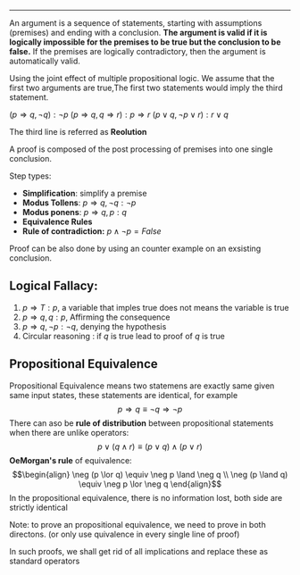 ----
An argument is a sequence of statements, starting with assumptions (premises) and ending with a conclusion. **The argument is valid if it is logically impossible for the premises to be true but the conclusion to be false.** If the premises are logically contradictory, then the argument is automatically valid.

Using the joint effect of multiple propositional logic. We assume that the first two arguments are true,The first two statements would imply the third statement.

$(p \Rightarrow q, \neg q) : \neg p$
$(p \Rightarrow q, q\Rightarrow r) : p \Rightarrow r$
$(p \lor q, \neg p \lor r): r \lor q$ 

The third line is referred as **Reolution**

A proof is composed of the post processing of premises into one single conclusion.

Step types:
- **Simplification**: simplify a premise
- **Modus Tollens**: $p \Rightarrow q, \neg q : \neg p$
- **Modus ponens**: $p \Rightarrow q, p : q$
- **Equivalence Rules**
- **Rule of contradiction:** $p \land \neg p = False$

Proof can be also done by using an counter example on an exsisting conclusion.

## Logical Fallacy:

1) $p \Rightarrow T : p$, a variable that imples true does not means the variable is true 
2) $p \Rightarrow q, q : p$, Affirming the consequence
3) $p \Rightarrow q, \neg p : \neg q$, denying the hypothesis
4) Circular reasoning : if $q$ is true lead to proof of $q$ is true

## Propositional Equivalence

Propositional Equivalence means two statemens are exactly same given same input states, these statements are identical, for example
$$p \Rightarrow q \equiv \neg q \Rightarrow \neg p$$
There can aso be **rule of distribution** between propositional statements when there are unlike operators:
$$p \lor(q \land r) \equiv (p \lor q) \land (p \lor r)$$
**OeMorgan's rule** of equivalence:
$$\begin{align}
\neg (p \lor q) \equiv \neg p \land \neg q \\
\neg (p \land q) \equiv \neg p \lor \neg q
\end{align}$$
In the propositional equivalence, there is no information lost, both side are strictly identical

Note: to prove an propositional equivalence, we need to prove in both directons.
(or only use quivalence in every single line of proof)

In such proofs, we shall get rid of all implications and replace these as standard operators 